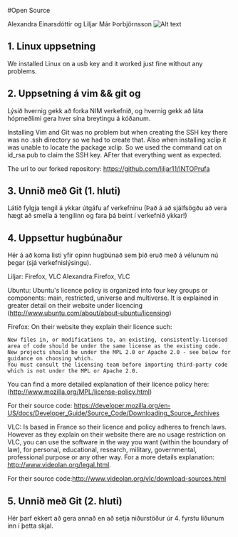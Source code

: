 #Open Source

Alexandra Einarsdóttir og Liljar Már Þorbjörnsson
![Alt text](http://imageshack.us/photo/my-images/163/6pqw.png/)

## 1. Linux uppsetning

We installed Linux on a usb key and it worked just fine without any problems.

## 2. Uppsetning á vim && git og 
Lýsið hvernig gekk að forka NIM verkefnið, og hvernig gekk að láta hópmeðlimi gera hver sína breytingu á kóðanum.

Installing Vim and Git was no problem but when creating the SSH key there was no .ssh directory so we had to create that. 
Also when installing xclip it was unable to locate the package xclip. So we used the command cat on id_rsa.pub to claim the SSH key. AFter that everything went as expected. 

The url to our forked repository: 
	https://github.com/liljar11/INTOPrufa

## 3. Unnið með Git (1. hluti)
Látið fylgja tengil á ykkar útgáfu af verkefninu (Það á að sjálfsögðu að vera hægt að smella á tengilinn og fara þá beint í verkefnið ykkar!)

## 4. Uppsettur hugbúnaður

Hér á að koma listi yfir opinn hugbúnað sem þið eruð með á vélunum nú þegar (sjá verkefnislýsingu).

Liljar: Firefox, VLC
Alexandra:Firefox, VLC

Ubuntu:
	Ubuntu's licence policy is organized into four key groups or components: main, restricted, universe and multiverse. It is explained in greater detail on their website under licencing (http://www.ubuntu.com/about/about-ubuntu/licensing)

Firefox: 
	On their website they explain their licence such:     
	
	New files in, or modifications to, an existing, consistently-licensed area of code should be under the same license as the existing code.
    New projects should be under the MPL 2.0 or Apache 2.0 - see below for guidance on choosing which.
    You must consult the licensing team before importing third-party code which is not under the MPL or Apache 2.0.

You can find a more detailed explanation of their licence policy here: (http://www.mozilla.org/MPL/license-policy.html)

For their source code: https://developer.mozilla.org/en-US/docs/Developer_Guide/Source_Code/Downloading_Source_Archives

VLC:
	Is based in France so their licence and policy adheres to french laws. However as they explain on their website there are no usage restriction on VLC, you can use the software in the way you want (within the boundary of law), for personal, educational, research, military, governmental, professional purpose or any other way. For a more details explanation: http://www.videolan.org/legal.html. 

For their source code:http://www.videolan.org/vlc/download-sources.html


## 5. Unnið með Git (2. hluti)

Hér þarf ekkert að gera annað en að setja niðurstöður úr 4. fyrstu liðunum inn í þetta skjal.
